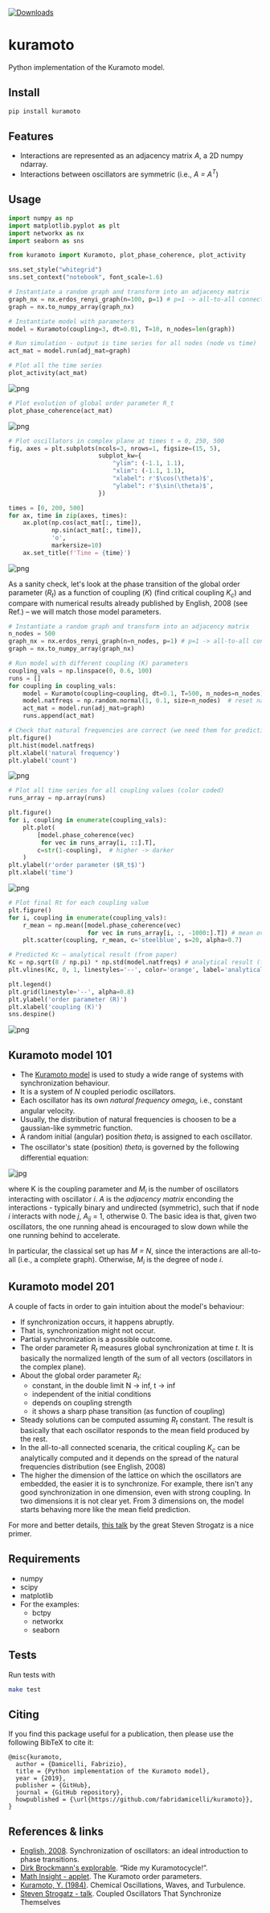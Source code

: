 [![Downloads](https://static.pepy.tech/personalized-badge/kuramoto?period=total&units=international_system&left_color=black&right_color=orange&left_text=Downloads)](https://pepy.tech/project/kuramoto)

# kuramoto
Python implementation of the Kuramoto model.

## Install
```bash
pip install kuramoto
```


## Features
- Interactions are represented as an adjacency matrix _A_, a 2D numpy ndarray.
- Interactions between oscillators are symmetric (i.e., _A = A<sup>T_)

## Usage
```python
import numpy as np
import matplotlib.pyplot as plt
import networkx as nx
import seaborn as sns

from kuramoto import Kuramoto, plot_phase_coherence, plot_activity

sns.set_style("whitegrid")
sns.set_context("notebook", font_scale=1.6)

# Instantiate a random graph and transform into an adjacency matrix
graph_nx = nx.erdos_renyi_graph(n=100, p=1) # p=1 -> all-to-all connectivity
graph = nx.to_numpy_array(graph_nx)

# Instantiate model with parameters
model = Kuramoto(coupling=3, dt=0.01, T=10, n_nodes=len(graph))

# Run simulation - output is time series for all nodes (node vs time)
act_mat = model.run(adj_mat=graph)

# Plot all the time series
plot_activity(act_mat)
```
![png](https://github.com/fabridamicelli/kuramoto_model/blob/master/images/timeseries.png)

```python
# Plot evolution of global order parameter R_t
plot_phase_coherence(act_mat)
```
![png](https://github.com/fabridamicelli/kuramoto_model/blob/master/images/orderparam.png)
       
```python
# Plot oscillators in complex plane at times t = 0, 250, 500
fig, axes = plt.subplots(ncols=3, nrows=1, figsize=(15, 5),
                         subplot_kw={
                             "ylim": (-1.1, 1.1),
                             "xlim": (-1.1, 1.1),
                             "xlabel": r'$\cos(\theta)$',
                             "ylabel": r'$\sin(\theta)$',
                         })

times = [0, 200, 500]
for ax, time in zip(axes, times):
    ax.plot(np.cos(act_mat[:, time]),
            np.sin(act_mat[:, time]),
            'o',
            markersize=10)
    ax.set_title(f'Time = {time}')
```
![png](https://github.com/fabridamicelli/kuramoto_model/blob/master/images/oscillators.png)

As a sanity check, let's look at the phase transition of the global order parameter (_R<sub>t_) as a function of coupling (_K_) (find critical coupling _K<sub>c_) and compare with numerical results already published by English, 2008 (see Ref.) – we will match those model parameters.

```python
# Instantiate a random graph and transform into an adjacency matrix
n_nodes = 500
graph_nx = nx.erdos_renyi_graph(n=n_nodes, p=1) # p=1 -> all-to-all connectivity
graph = nx.to_numpy_array(graph_nx)

# Run model with different coupling (K) parameters
coupling_vals = np.linspace(0, 0.6, 100)
runs = []
for coupling in coupling_vals:
    model = Kuramoto(coupling=coupling, dt=0.1, T=500, n_nodes=n_nodes)
    model.natfreqs = np.random.normal(1, 0.1, size=n_nodes)  # reset natural frequencies
    act_mat = model.run(adj_mat=graph)
    runs.append(act_mat)

# Check that natural frequencies are correct (we need them for prediction of Kc)
plt.figure()
plt.hist(model.natfreqs)
plt.xlabel('natural frequency')
plt.ylabel('count')
```
![png](https://github.com/fabridamicelli/kuramoto_model/blob/master/images/nat_freq_dist.png)


```python
# Plot all time series for all coupling values (color coded)
runs_array = np.array(runs)

plt.figure()
for i, coupling in enumerate(coupling_vals):
    plt.plot(
        [model.phase_coherence(vec)
         for vec in runs_array[i, ::].T],
        c=str(1-coupling),  # higher -> darker   
    )
plt.ylabel(r'order parameter ($R_t$)')
plt.xlabel('time')
```
![png](https://github.com/fabridamicelli/kuramoto_model/blob/master/images/ts_diff_K.png)


```python
# Plot final Rt for each coupling value
plt.figure()
for i, coupling in enumerate(coupling_vals):
    r_mean = np.mean([model.phase_coherence(vec)
                      for vec in runs_array[i, :, -1000:].T]) # mean over last 1000 steps
    plt.scatter(coupling, r_mean, c='steelblue', s=20, alpha=0.7)

# Predicted Kc – analytical result (from paper)
Kc = np.sqrt(8 / np.pi) * np.std(model.natfreqs) # analytical result (from paper)
plt.vlines(Kc, 0, 1, linestyles='--', color='orange', label='analytical prediction')

plt.legend()
plt.grid(linestyle='--', alpha=0.8)
plt.ylabel('order parameter (R)')
plt.xlabel('coupling (K)')
sns.despine()
```
![png](https://github.com/fabridamicelli/kuramoto_model/blob/master/images/phase_transition.png)


## Kuramoto model 101
- The [Kuramoto model](https://en.wikipedia.org/wiki/Kuramoto_model) is used to study a wide range of systems with synchronization behaviour.
- It is a system of _N_ coupled periodic oscillators.
- Each oscillator has its own _natural frequency_ _omega<sub>i_, i.e., constant angular velocity. 
- Usually, the distribution of natural frequencies is choosen to be a gaussian-like symmetric function.
- A random initial (angular) position _theta<sub>i_ is assigned to each oscillator.
- The oscillator's state (position) _theta<sub>i_ is governed by the following differential equation:

![jpg](https://github.com/fabridamicelli/kuramoto_model/blob/master/images/derivative.jpg)
      

where K is the coupling parameter and _M<sub>i_ is the number of oscillators interacting with oscillator _i_. 
_A_ is the _adjacency matrix_ enconding the interactions - typically binary and undirected (symmetric), such that if node _i_ interacts with node _j_, _A<sub>ij_ = 1, otherwise 0.
The basic idea is that, given two oscillators, the one running ahead is encouraged to slow down while the one running behind to accelerate.

In particular, the classical set up has _M = N_, since the interactions are all-to-all (i.e., a complete graph). Otherwise, _M<sub>i_ is the degree of node _i_.

## Kuramoto model 201
A couple of facts in order to gain intuition about the model's behaviour:
- If synchronization occurs, it happens abruptly.
- That is, synchronization might not occur.
- Partial synchronization is a possible outcome.
- The order parameter _R<sub>t_ measures global synchronization at time _t_. It is basically the normalized length of the sum of all vectors (oscillators in the complex plane).
- About the global order parameter _R<sub>t_:
  - constant, in the double limit N -> inf, t -> inf
  - independent of the initial conditions
  - depends on coupling strength
  - it shows a sharp phase transition (as function of coupling)
- Steady solutions can be computed assuming _R<sub>t_ constant. The result is basically that each oscillator responds to the mean field produced by the rest.
- In the all-to-all connected scenaria, the critical coupling _K<sub>c_ can be analytically computed and it depends on the spread of the natural frequencies distribution (see English, 2008)
- The higher the dimension of the lattice on which the oscillators are embedded, the easier it is to synchronize. For example, there isn't any good synchronization in one dimension, even with strong coupling. In two dimensions it is not clear yet. From 3 dimensions on, the model starts behaving more like the mean field prediction.

For more and better details, [this talk](https://www.youtube.com/watch?v=5zFDMyQ8z8g) by the great Steven Strogatz is a nice primer.

## Requirements
- numpy
- scipy
- matplotlib
- For the examples:
  - bctpy
  - networkx
  - seaborn

## Tests
Run tests with
```bash
make test
```

## Citing

If you find this package useful for a publication, then please use the following BibTeX to cite it:
```
@misc{kuramoto,
  author = {Damicelli, Fabrizio},
  title = {Python implementation of the Kuramoto model},
  year = {2019},
  publisher = {GitHub},
  journal = {GitHub repository},
  howpublished = {\url{https://github.com/fabridamicelli/kuramoto}},
}
```

## References & links 
- [English, 2008](http://doi.org/10.1088/0143-0807/29/1/015). Synchronization of oscillators: an ideal introduction to phase transitions.
- [Dirk Brockmann's explorable](http://www.complexity-explorables.org/explorables/kuramoto/). “Ride my Kuramotocycle!”.
- [Math Insight - applet](https://mathinsight.org/applet/kuramoto_order_parameters). The Kuramoto order parameters.
- [Kuramoto, Y. (1984)](http://doi.org/10.1007/978-3-642-69689-3). Chemical Oscillations, Waves, and Turbulence.
- [Steven Strogatz - talk](https://www.youtube.com/watch?v=5zFDMyQ8z8g). Coupled Oscillators That Synchronize Themselves
    
